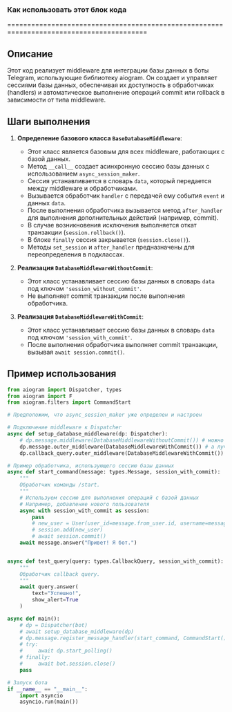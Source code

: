 ### Как использовать этот блок кода
=========================================================================================

Описание
-------------------------
Этот код реализует middleware для интеграции базы данных в боты Telegram, использующие библиотеку aiogram. Он создает и управляет сессиями базы данных, обеспечивая их доступность в обработчиках (handlers) и автоматическое выполнение операций commit или rollback в зависимости от типа middleware.

Шаги выполнения
-------------------------
1. **Определение базового класса `BaseDatabaseMiddleware`**:
   - Этот класс является базовым для всех middleware, работающих с базой данных.
   - Метод `__call__` создает асинхронную сессию базы данных с использованием `async_session_maker`.
   - Сессия устанавливается в словарь `data`, который передается между middleware и обработчиками.
   - Вызывается обработчик `handler` с передачей ему события `event` и данных `data`.
   - После выполнения обработчика вызывается метод `after_handler` для выполнения дополнительных действий (например, commit).
   - В случае возникновения исключения выполняется откат транзакции (`session.rollback()`).
   - В блоке `finally` сессия закрывается (`session.close()`).
   - Методы `set_session` и `after_handler` предназначены для переопределения в подклассах.

2. **Реализация `DatabaseMiddlewareWithoutCommit`**:
   - Этот класс устанавливает сессию базы данных в словарь `data` под ключом `'session_without_commit'`.
   - Не выполняет commit транзакции после выполнения обработчика.

3. **Реализация `DatabaseMiddlewareWithCommit`**:
   - Этот класс устанавливает сессию базы данных в словарь `data` под ключом `'session_with_commit'`.
   - После выполнения обработчика выполняет commit транзакции, вызывая `await session.commit()`.

Пример использования
-------------------------

```python
from aiogram import Dispatcher, types
from aiogram import F
from aiogram.filters import CommandStart

# Предположим, что async_session_maker уже определен и настроен

# Подключение middleware к Dispatcher
async def setup_database_middleware(dp: Dispatcher):
    # dp.message.middleware(DatabaseMiddlewareWithoutCommit()) # можно использовать так
    dp.message.outer_middleware(DatabaseMiddlewareWithCommit()) # а лучше вот так - это как пример
    dp.callback_query.outer_middleware(DatabaseMiddlewareWithCommit())

# Пример обработчика, использующего сессию базы данных
async def start_command(message: types.Message, session_with_commit):
    """
    Обработчик команды /start.
    """
    # Используем сессию для выполнения операций с базой данных
    # Например, добавление нового пользователя
    async with session_with_commit as session:
        pass
        # new_user = User(user_id=message.from_user.id, username=message.from_user.username)
        # session.add(new_user)
        # await session.commit()
    await message.answer("Привет! Я бот.")


async def test_query(query: types.CallbackQuery, session_with_commit):
    """
    Обработчик callback query.
    """
    await query.answer(
        text="Успешно!",
        show_alert=True
    )

async def main():
    # dp = Dispatcher(bot)
    # await setup_database_middleware(dp)
    # dp.message.register_message_handler(start_command, CommandStart())
    # try:
    #     await dp.start_polling()
    # finally:
    #     await bot.session.close()
    pass

# Запуск бота
if __name__ == "__main__":
    import asyncio
    asyncio.run(main())